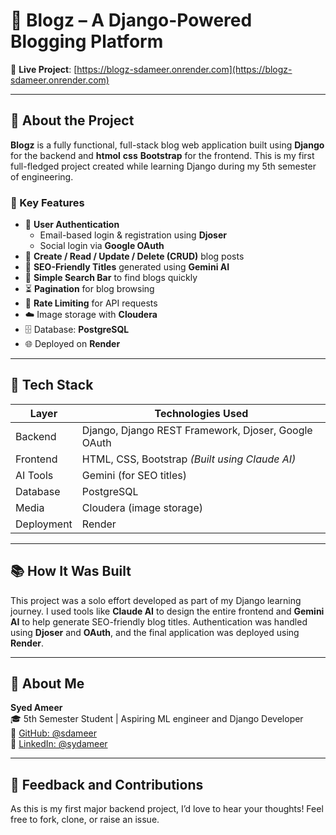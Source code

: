 # 📝 Blogz – A Django-Powered Blogging Platform

🔗 **Live Project**: [https://blogz-sdameer.onrender.com](https://blogz-sdameer.onrender.com)  

---

## 🚀 About the Project

**Blogz** is a fully functional, full-stack blog web application built using **Django** for the backend and **htmol** **css**  **Bootstrap** for the frontend. This is my first full-fledged project created while learning Django during my 5th semester of engineering.

### 🧠 Key Features

- 🔐 **User Authentication**
  - Email-based login & registration using **Djoser**
  - Social login via **Google OAuth**
- 📝 **Create / Read / Update / Delete (CRUD)** blog posts
- 📄 **SEO-Friendly Titles** generated using **Gemini AI**
- 🔎 **Simple Search Bar** to find blogs quickly
- ⏳ **Pagination** for blog browsing
- 🧯 **Rate Limiting** for API requests
- ☁️ Image storage with **Cloudera**
- 🗄️ Database: **PostgreSQL**
- 🌐 Deployed on **Render**

---

## 🧰 Tech Stack

| Layer     | Technologies Used                                       |
|-----------|---------------------------------------------------------|
| Backend   | Django, Django REST Framework, Djoser, Google OAuth     |
| Frontend  | HTML, CSS, Bootstrap *(Built using Claude AI)*         |
| AI Tools  | Gemini (for SEO titles)                                 |
| Database  | PostgreSQL                                              |
| Media     | Cloudera (image storage)                                |
| Deployment| Render                                                  |

---

## 📚 How It Was Built

This project was a solo effort developed as part of my Django learning journey. I used tools like **Claude AI** to design the entire frontend and **Gemini AI** to help generate SEO-friendly blog titles. Authentication was handled using **Djoser** and **OAuth**, and the final application was deployed using **Render**.

---

## 👤 About Me

**Syed Ameer**  
🎓 5th Semester Student | Aspiring ML engineer and  Django Developer  
🔗 [GitHub: @sdameer](https://github.com/sdameer)  
🔗 [LinkedIn: @sydameer](https://www.linkedin.com/in/sydameer)


---

## 🫶 Feedback and Contributions

As this is my first major backend project, I’d love to hear your thoughts! Feel free to fork, clone, or raise an issue.

